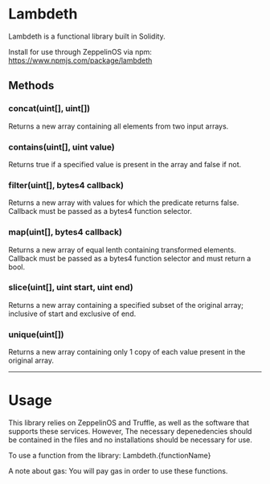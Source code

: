 # Lambdeth

Lambdeth is a functional library built in Solidity.

Install for use through ZeppelinOS via npm: https://www.npmjs.com/package/lambdeth

## Methods

### concat(uint[], uint[])
Returns a new array containing all elements from two input arrays.

### contains(uint[], uint value)
Returns true if a specified value is present in the array and false if not.

### filter(uint[], bytes4 callback)
Returns a new array with values for which the predicate returns false.
Callback must be passed as a bytes4 function selector.

### map(uint[], bytes4 callback)
Returns a new array of equal lenth containing transformed elements.
Callback must be passed as a bytes4 function selector and must return a bool.

### slice(uint[], uint start, uint end)
Returns a new array containing a specified subset of the original array; inclusive of start and exclusive of end.

### unique(uint[])
Returns a new array containing only 1 copy of each value present in the original array.
____________________________________________________________________________________________________________________________________
# Usage

This library relies on ZeppelinOS and Truffle, as well as the software that supports these services. However, The necessary depenedencies should be contained in the files and no installations should be necessary for use.

To use a function from the library:
    Lambdeth.{functionName}
    
 A note about gas:
 You will pay gas in order to use these functions.
